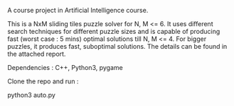 A course project in Artificial Intelligence course.

This is a NxM sliding tiles puzzle solver for N, M <= 6. It uses different search techniques for different puzzle sizes and is capable of producing fast (worst case : 5 mins) optimal solutions till N, M <= 4. For bigger puzzles, it produces fast, suboptimal solutions. The details can be found in the attached report.


Dependencies : C++, Python3, pygame

Clone the repo and run :

python3 auto.py
